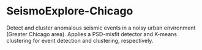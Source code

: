 # SeismoExplore-Chicago
Detect and cluster anomalous seismic events in a noisy urban environment (Greater Chicago area). Applies a PSD-misfit detector and K-means clustering for event detection and clustering, respectively.
